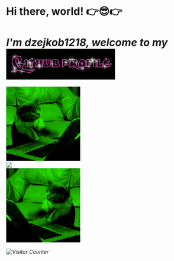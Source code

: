 # Hi there, world! 👉😎👉 



<h1><i>I'm dzejkob1218, welcome to my <i> <img src="title.gif" align="center"/> </h1> 
  
<div>
  <img src="left_cat.gif" width="200" height="200"/>
  <div>
  <img align="top" src="https://github-readme-stats.vercel.app/api/top-langs/?username=dzejkob1218&langs_count=6&title_color=ffffff&text_color=ffffff&layout=compact&theme=github_dark&hide=blade,scss,shell" />

  </div>
   <img src="right_cat.gif" width="200" height="200"/>
</div>
  
  ![Visitor Counter](https://visitor-badge.laobi.icu/badge?page_id=CharalambosIoannou.dzejkon1218)
